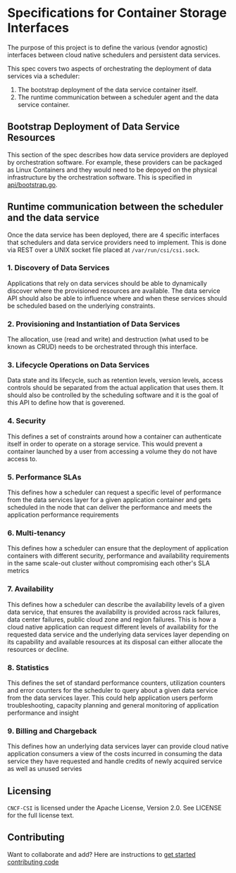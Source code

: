 # Specifications for Container Storage Interfaces

The purpose of this project is to define the various (vendor agnostic) interfaces between cloud native schedulers and persistent data services.

This spec covers two aspects of orchestrating the deployment of data services via a scheduler:

1. The bootstrap deployment of the data service container itself.
2. The runtime communication between a scheduler agent and the data service container.

## Bootstrap Deployment of Data Service Resources
This section of the spec describes how data service providers are deployed by orchestration software.  For example, these providers can be packaged as Linux Containers and they would need to be depoyed on the physical infrastructure by the orchestration software.  This is specified in [api/bootstrap.go](api/bootstrap.go).

## Runtime communication between the scheduler and the data service
Once the data service has been deployed, there are 4 specific interfaces that schedulers and data service providers need to implement.  This is done via REST over a UNIX socket file placed at `/var/run/csi/csi.sock`.

### 1. Discovery of Data Services
Applications that rely on data services should be able to dynamically discover where the provisioned resources are available.  The data service API should also be able to influence where and when these services should be scheduled based on the underlying constraints.

### 2. Provisioning and Instantiation of Data Services
The allocation, use (read and write) and destruction (what used to be known as CRUD) needs to be orchestrated through this interface.

### 3. Lifecycle Operations on Data Services
Data state and its lifecycle, such as retention levels, version levels, access controls should be separated from the actual application that uses them.  It should also be controlled by the scheduling software and it is the goal of this API to define how that is goverened.

### 4. Security
This defines a set of constraints around how a container can authenticate itself in order to operate on a storage service.  This would prevent a container launched by a user from accessing a volume they do not have access to.

### 5. Performance SLAs
This defines how a scheduler can request a specific level of performance from the data services layer for a given application container and gets scheduled in the node that can deliver the performance and meets the application performance requirements

### 6. Multi-tenancy
This defines how a scheduler can ensure that the deployment of application containers with different security, performance and availability requirements in the same scale-out cluster without compromising each other's SLA metrics

### 7. Availability
This defines how a scheduler can describe the availability levels of a given data service, that ensures the availability is provided across rack failures, data center failures, public cloud zone and region failures. This is how a cloud native application can request different levels of availability for the requested data service and the underlying data services layer depending on its capability and available resources at its disposal can either allocate the resources or decline. 

### 8. Statistics
This defines the set of standard performance counters, utilization counters and error counters for the scheduler to query about a given data service from the data services layer. This could help application users perform troubleshooting, capacity planning and general monitoring of application performance and insight

### 9. Billing and Chargeback
This defines how an underlying data services layer can provide cloud native application consumers a view of the costs incurred in consuming the data service they have requested and handle credits of newly acquired service as well as unused servies





## Licensing
`CNCF-CSI` is licensed under the Apache License, Version 2.0. See LICENSE for the full license text.

## Contributing
Want to collaborate and add? Here are instructions to [get started contributing code](contributing.md)
